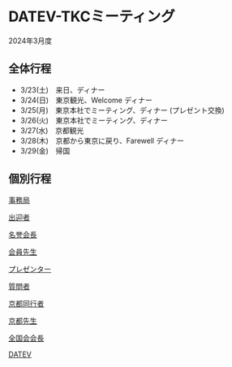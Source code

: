 <!--
<meta http-equiv="content-language" content="ja">
<link rel="stylesheet" href="common.css">
target="_blank" 
-->

# DATEV-TKCミーティング  

2024年3月度

## 全体行程

- 3/23(土)　来日、ディナー
- 3/24(日)　東京観光、Welcome ディナー
- 3/25(月)　東京本社でミーティング、ディナー (プレゼント交換)
- 3/26(火)　東京本社でミーティング、ディナー
- 3/27(水)　京都観光
- 3/28(木)　京都から東京に戻り、Farewell ディナー
- 3/29(金)　帰国

## 個別行程

[事務局](./staff.html)

[出迎者](./welcomer.html)

[名誉会長](./honor.html)

[会員先生](./nftokyo.html)

[プレゼンター](./presenter.html)

[質問者](./questioner.html)

[京都同行者](./attendant.html)

[京都先生](./nfkyoto.html)

[全国会会長](./nfhead.html)

[DATEV](./main.html)
